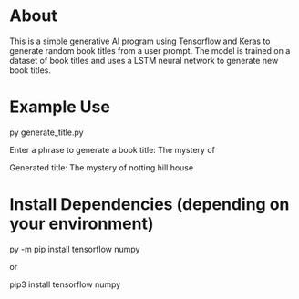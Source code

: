 # About
This is a simple generative AI program using Tensorflow and Keras to generate random book titles from a user prompt. 
The model is trained on a dataset of book titles and uses a LSTM neural network to generate new book titles.

# Example Use
py generate_title.py

Enter a phrase to generate a book title: The mystery of

Generated title: The mystery of notting hill house

# Install Dependencies (depending on your environment)
py -m pip install tensorflow numpy

or

pip3 install tensorflow numpy
